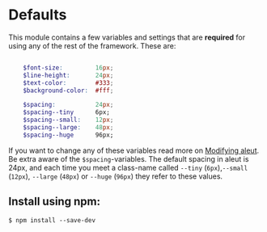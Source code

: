 # Defaults

This module contains a few variables and settings that are
**required** for using any of the rest of the framework.
These are:

```scss

	$font-size:	    	16px;
	$line-height:    	24px;
	$text-color:		#333;
	$background-color:	#fff;

	$spacing:       	24px;
	$spacing--tiny		6px;
	$spacing--small:	12px;
	$spacing--large:	48px;
	$spacing--huge		96px;
```

If you want to change any of these variables read more on [Modifying aleut]("#modifying").
Be extra aware of the `$spacing`-variables. The default spacing in aleut is 24px, and each time you meet a class-name called `--tiny` (`6px`),`--small` (`12px`), `--large` (`48px`) or `--huge` (`96px`) they refer to these values.


## Install using npm:

    $ npm install --save-dev
